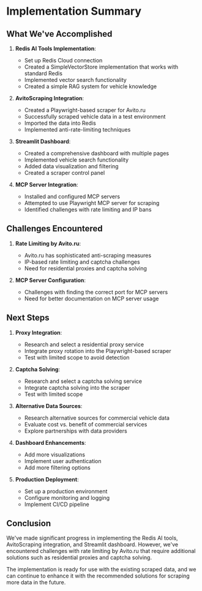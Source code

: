 # Implementation Summary

## What We've Accomplished

1. **Redis AI Tools Implementation**:
   - Set up Redis Cloud connection
   - Created a SimpleVectorStore implementation that works with standard Redis
   - Implemented vector search functionality
   - Created a simple RAG system for vehicle knowledge

2. **AvitoScraping Integration**:
   - Created a Playwright-based scraper for Avito.ru
   - Successfully scraped vehicle data in a test environment
   - Imported the data into Redis
   - Implemented anti-rate-limiting techniques

3. **Streamlit Dashboard**:
   - Created a comprehensive dashboard with multiple pages
   - Implemented vehicle search functionality
   - Added data visualization and filtering
   - Created a scraper control panel

4. **MCP Server Integration**:
   - Installed and configured MCP servers
   - Attempted to use Playwright MCP server for scraping
   - Identified challenges with rate limiting and IP bans

## Challenges Encountered

1. **Rate Limiting by Avito.ru**:
   - Avito.ru has sophisticated anti-scraping measures
   - IP-based rate limiting and captcha challenges
   - Need for residential proxies and captcha solving

2. **MCP Server Configuration**:
   - Challenges with finding the correct port for MCP servers
   - Need for better documentation on MCP server usage

## Next Steps

1. **Proxy Integration**:
   - Research and select a residential proxy service
   - Integrate proxy rotation into the Playwright-based scraper
   - Test with limited scope to avoid detection

2. **Captcha Solving**:
   - Research and select a captcha solving service
   - Integrate captcha solving into the scraper
   - Test with limited scope

3. **Alternative Data Sources**:
   - Research alternative sources for commercial vehicle data
   - Evaluate cost vs. benefit of commercial services
   - Explore partnerships with data providers

4. **Dashboard Enhancements**:
   - Add more visualizations
   - Implement user authentication
   - Add more filtering options

5. **Production Deployment**:
   - Set up a production environment
   - Configure monitoring and logging
   - Implement CI/CD pipeline

## Conclusion

We've made significant progress in implementing the Redis AI tools, AvitoScraping integration, and Streamlit dashboard. However, we've encountered challenges with rate limiting by Avito.ru that require additional solutions such as residential proxies and captcha solving.

The implementation is ready for use with the existing scraped data, and we can continue to enhance it with the recommended solutions for scraping more data in the future.
